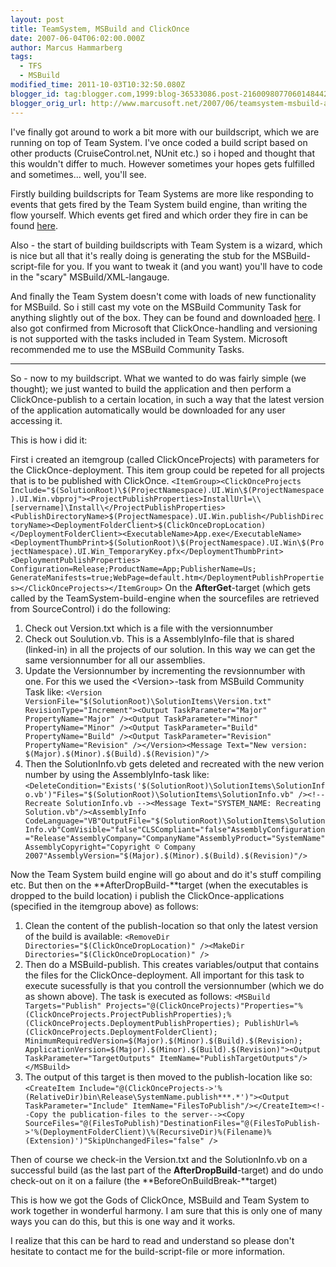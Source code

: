 ```yaml
---
layout: post
title: TeamSystem, MSBuild and ClickOnce
date: 2007-06-04T06:02:00.000Z
author: Marcus Hammarberg
tags:
  - TFS
  - MSBuild
modified_time: 2011-10-03T10:32:50.080Z
blogger_id: tag:blogger.com,1999:blog-36533086.post-2160098077060148442
blogger_orig_url: http://www.marcusoft.net/2007/06/teamsystem-msbuild-and-clickonce.html
---
```



I've finally got around to work a bit more with our buildscript,
which we are running on top of Team System. I've once coded a build
script based on other products (CruiseControl.net, NUnit etc.) so i
hoped and thought that this wouldn't differ to much. However sometimes
your hopes gets fulfilled and sometimes... well, you'll see.

Firstly building buildscripts for Team Systems are more like responding
to events that gets fired by the Team System build engine, than writing
the flow yourself. Which events get fired and which order they fire in
can be found
[here](http://marcushammarberg.blogspot.com/2007/05/teamsystem-builds.html).

Also - the start of building buildscripts with Team System is a wizard,
which is nice but all that it's really doing is generating the stub for
the MSBuild-script-file for you. If you want to tweak it (and you want)
you'll have to code in the "scary" MSBuild/XML-langauge.

And finally the Team System doesn't come with loads of new functionality
for MSBuild. So i still cast my vote on the MSBuild Community Task for
anything slightly out of the box. They can be found and downloaded
[here](http://msbuildtasks.tigris.org/).
I also got confirmed from Microsoft that ClickOnce-handling and
versioning is not supported with the tasks included in Team System.
Microsoft recommended me to use the MSBuild Community Tasks.

------------------------------------------------------------------------

So - now to my buildscript. What we wanted to do was fairly simple (we
thought); we just wanted to build the application and then perform a
ClickOnce-publish to a certain location, in such a way that the latest
version of the application automatically would be downloaded for any
user accessing it.

This is how i did it:

First i created an itemgroup (called ClickOnceProjects) with parameters
for the ClickOnce-deployment. This item group could be repeted for all
projects that is to be published with ClickOnce. <span
class="small">`<ItemGroup><ClickOnceProjects Include="$(SolutionRoot)\$(ProjectNamespace).UI.Win\$(ProjectNamespace).UI.Win.vbproj"><ProjectPublishProperties>InstallUrl=\\[servername]\Install\</ProjectPublishProperties><PublishDirectoryName>$(ProjectNamespace).UI.Win.publish</PublishDirectoryName><DeploymentFolderClient>$(ClickOnceDropLocation)</DeploymentFolderClient><ExecutableName>App.exe</ExecutableName><DeploymentThumbPrint>$(SolutionRoot)\$(ProjectNamespace).UI.Win\$(ProjectNamespace).UI.Win_TemporaryKey.pfx</DeploymentThumbPrint> <DeploymentPublishProperties> Configuration=Release;ProductName=App;PublisherName=Us; GenerateManifests=true;WebPage=default.htm</DeploymentPublishProperties></ClickOnceProjects></ItemGroup>`
On the **AfterGet**-target (which gets called by the
TeamSystem-build-engine when the sourcefiles are retrieved from
SourceControl) i do the following:

1. Check out Version.txt which is a file with the versionnumber
2. Check out Soulution.vb. This is a AssemblyInfo-file that is shared
    (linked-in) in all the projects of our solution. In this way we can
    get the same versionnumber for all our assemblies.
3. Update the Versionnumber by incrementing the revsionnumber with one.
    For this we used the \<Version\>-task from MSBuild Community Task
    like:
    <span
    class="small">`<Version VersionFile="$(SolutionRoot)\SolutionItems\Version.txt" RevisionType="Increment"><Output TaskParameter="Major" PropertyName="Major" /><Output TaskParameter="Minor" PropertyName="Minor" /><Output TaskParameter="Build" PropertyName="Build" /><Output TaskParameter="Revision" PropertyName="Revision" /></Version><Message Text="New version: $(Major).$(Minor).$(Build).$(Revision)"/>`
4. Then the SolutionInfo.vb gets deleted and recreated with the new
    verion number by using the AssemblyInfo-task like:
    <span
    class="small">`<DeleteCondition="Exists('$(SolutionRoot)\SolutionItems\SolutionInfo.vb')"Files="$(SolutionRoot)\SolutionItems\SolutionInfo.vb" /><!-- Recreate SolutionInfo.vb --><Message Text="SYSTEM_NAME: Recreating Solution.vb"/><AssemblyInfo CodeLanguage="VB"OutputFile="$(SolutionRoot)\SolutionItems\SolutionInfo.vb"ComVisible="false"CLSCompliant="false"AssemblyConfiguration="Release"AssemblyCompany="CompanyName"AssemblyProduct="SystemName"AssemblyCopyright="Copyright © Company 2007"AssemblyVersion="$(Major).$(Minor).$(Build).$(Revision)"/>`

Now the Team System build engine will go about and do it's stuff
compiling etc. But then on the **AfterDropBuild-**target (when the
executables is dropped to the build location) i publish the
ClickOnce-applications (specified in the itemgroup above) as follows:

1. Clean the content of the publish-location so that only the latest
    version of the build is available:
    <span
    class="small">`<RemoveDir Directories="$(ClickOnceDropLocation)" /><MakeDir Directories="$(ClickOnceDropLocation)" />`
2. Then do a MSBuild-publish. This creates variables/output that
    contains the files for the ClickOnce-deployment. All important for
    this task to execute sucessfully is that you controll the
    versionnumber (which we do as shown above).
    The task is executed as follows:
    <span
    class="small">`<MSBuild Targets="Publish" Projects="@(ClickOnceProjects)"Properties="%(ClickOnceProjects.ProjectPublishProperties);%(ClickOnceProjects.DeploymentPublishProperties); PublishUrl=%(ClickOnceProjects.DeploymentFolderClient); MinimumRequiredVersion=$(Major).$(Minor).$(Build).$(Revision); ApplicationVersion=$(Major).$(Minor).$(Build).$(Revision)"><Output TaskParameter="TargetOutputs" ItemName="PublishTargetOutputs"/></MSBuild>`
3. The output of this target is then moved to the publish-location like
    so:
    <span
    class="small">`<CreateItem Include="@(ClickOnceProjects->'%(RelativeDir)bin\Release\SystemName.publish***.*')"><Output TaskParameter="Include" ItemName="FilesToPublish"/></CreateItem><!--Copy the publication-files to the server--><Copy SourceFiles="@(FilesToPublish)"DestinationFiles="@(FilesToPublish->'%(DeploymentFolderClient)\%(RecursiveDir)%(Filename)%(Extension)')"SkipUnchangedFiles="false" />`

Then of course we check-in the Version.txt and the SolutionInfo.vb on a
successful build (as the last part of the **AfterDropBuild**-target) and
do undo check-out on it on a failure (the
**BeforeOnBuildBreak-**target)

This is how we got the Gods of ClickOnce, MSBuild and Team System to
work together in wonderful harmony. I am sure that this is only one of
many ways you can do this, but this is one way and it works.

I realize that this can be hard to read and understand so please don't
hesitate to contact me for the build-script-file or more information.
